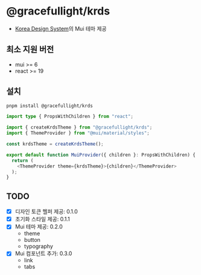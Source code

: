 # @gracefullight/krds

- [Korea Design System](https://www.krds.go.kr/)의 Mui 테마 제공

## 최소 지원 버전

- mui >= 6
- react >= 19

## 설치

```bash
pnpm install @gracefullight/krds
```

```ts
import type { PropsWithChildren } from "react";

import { createKrdsTheme } from "@gracefullight/krds";
import { ThemeProvider } from "@mui/material/styles";

const krdsTheme = createKrdsTheme();

export default function MuiProvider({ children }: PropsWithChildren) {
  return (
    <ThemeProvider theme={krdsTheme}>{children}</ThemeProvider>
  );
}
```

## TODO

- [x] 디자인 토큰 헬퍼 제공: 0.1.0
- [x] 초기화 스타일 제공: 0.1.1
- [x] Mui 테마 제공: 0.2.0
  - theme
  - button
  - typography
- [x] Mui 컴포넌트 추가: 0.3.0
  - link
  - tabs
